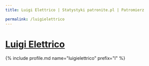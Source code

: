 ```yaml
---
title: Luigi Elettrico | Statystyki patronite.pl | Patromierz

permalink: /luigielettrico
---
```


# [Luigi Elettrico](https://patronite.pl/luigielettrico)

{% include profile.md name="luigielettrico" prefix="l" %}
